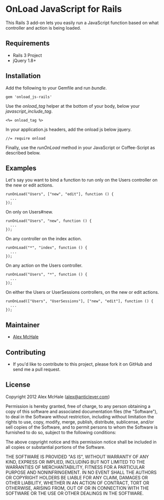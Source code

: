 OnLoad JavaScript for Rails
===========================

This Rails 3 add-on lets you easily run a JavaScript function based on what
controller and action is being loaded.

Requirements
------------

* Rails 3 Project
* jQuery 1.8+

Installation
------------

Add the following to your Gemfile and run *bundle*.

    gem 'onload_js-rails'

Use the *onload_tag* helper at the bottom of your body, below your *javascript_include_tag*.

    <%= onload_tag %>

In your application.js headers, add the onload js below jquery.

    //= require onload

Finally, use the *runOnLoad* method in your JavaScript or Coffee-Script as described below.

Examples
--------

Let's say you want to bind a function to run only on the Users controller on
the new or edit actions.

    runOnLoad("Users", ["new", "edit"], function () {
      ...
    });

On only on Users#new.

    runOnLoad("Users", "new", function () {
      ...
    });

On any controller on the index action.

    runOnLoad("*", "index", function () {
      ...
    });

On any action on the Users controller.

    runOnLoad("Users", "*", function () {
      ...
    });

On either the Users or UserSessions controllers, on the new or edit actions.

    runOnLoad(["Users", "UserSessions"], ["new", "edit"], function () {
      ...
    });

Maintainer
----------

* [Alex McHale](http://github.com/alexmchale)

Contributing
------------

* If you'd like to contribute to this project, please fork it on GitHub and
  send me a pull request.

License
-------

Copyright 2012 Alex McHale (alex@anticlever.com)

Permission is hereby granted, free of charge, to any person obtaining
a copy of this software and associated documentation files (the
"Software"), to deal in the Software without restriction, including
without limitation the rights to use, copy, modify, merge, publish,
distribute, sublicense, and/or sell copies of the Software, and to
permit persons to whom the Software is furnished to do so, subject to
the following conditions:

The above copyright notice and this permission notice shall be
included in all copies or substantial portions of the Software.

THE SOFTWARE IS PROVIDED "AS IS", WITHOUT WARRANTY OF ANY KIND,
EXPRESS OR IMPLIED, INCLUDING BUT NOT LIMITED TO THE WARRANTIES OF
MERCHANTABILITY, FITNESS FOR A PARTICULAR PURPOSE AND
NONINFRINGEMENT. IN NO EVENT SHALL THE AUTHORS OR COPYRIGHT HOLDERS BE
LIABLE FOR ANY CLAIM, DAMAGES OR OTHER LIABILITY, WHETHER IN AN ACTION
OF CONTRACT, TORT OR OTHERWISE, ARISING FROM, OUT OF OR IN CONNECTION
WITH THE SOFTWARE OR THE USE OR OTHER DEALINGS IN THE SOFTWARE.

